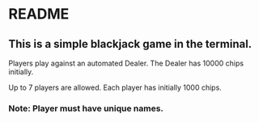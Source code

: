 # README

## This is a simple blackjack game in the terminal.

Players play against an automated Dealer. The Dealer has 10000 chips initially.

Up to 7 players are allowed. Each player has initially 1000 chips.

### Note: Player must have unique names.
